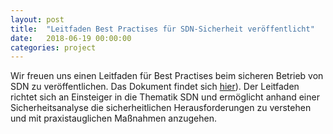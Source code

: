 ```yaml
---
layout: post
title:  "Leitfaden Best Practises für SDN-Sicherheit veröffentlicht"
date:   2018-06-19 00:00:00
categories: project
---
```


Wir freuen uns einen Leitfaden für Best Practises beim sicheren Betrieb von SDN zu veröffentlichen.
Das Dokument findet sich [hier](/assets/docs/bp-sdnsec.pdf)).
Der Leitfaden richtet sich an Einsteiger in die Thematik SDN und ermöglicht anhand einer Sicherheitsanalyse die sicherheitlichen Herausforderungen zu verstehen und mit praxistauglichen Maßnahmen anzugehen.
